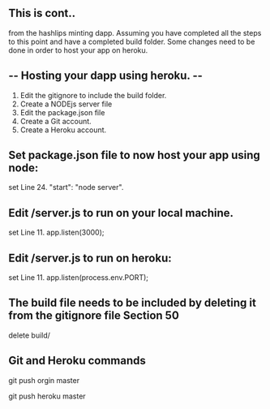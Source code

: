 ## This is cont.. 
from the hashlips minting dapp.  Assuming you have completed all the steps to this point and have a completed build folder.  Some changes need to be done in order to host your app on heroku.  

## -- Hosting your dapp using heroku. --

 1.  Edit the gitignore to include the build folder.
 2.  Create a NODEjs server file
 3.  Edit the package.json file
 4.  Create a Git account.
 5.  Create a Heroku account. 


## Set package.json file to now host your app using node:


set Line 24.    "start": "node server".


##  Edit /server.js to run on your local machine.


set Line 11.   app.listen(3000);



##  Edit /server.js to run on heroku: 


set Line 11.   app.listen(process.env.PORT);


## The build file needs to be included by deleting it from the gitignore file Section 50


 delete build/


 ## Git and Heroku commands


 git push orgin master

 git push heroku master